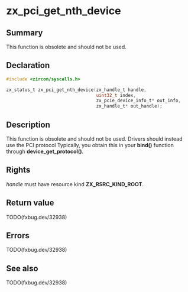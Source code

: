 <!-- Generated by zircon/scripts/update-docs-from-fidl, do not edit! -->
# zx_pci_get_nth_device

## Summary

This function is obsolete and should not be used.

## Declaration

```c
#include <zircon/syscalls.h>

zx_status_t zx_pci_get_nth_device(zx_handle_t handle,
                                  uint32_t index,
                                  zx_pcie_device_info_t* out_info,
                                  zx_handle_t* out_handle);
```

## Description

This function is obsolete and should not be used. Drivers should instead use the PCI protocol
Typically, you obtain this in your **bind()** function through **device_get_protocol()**.

## Rights

*handle* must have resource kind **ZX_RSRC_KIND_ROOT**.

## Return value

TODO(fxbug.dev/32938)

## Errors

TODO(fxbug.dev/32938)

## See also

TODO(fxbug.dev/32938)

